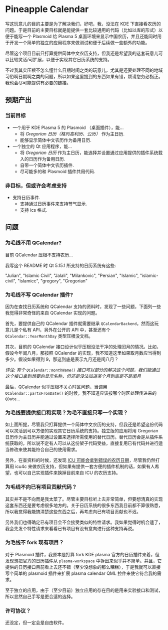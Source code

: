 # Pineapple Calendar

写这玩意儿的目的主要是为了解决我们，好吧，我，没法在 KDE 下直接看农历的问题。于是目前的主要目标就是能提供一套比较通用的代码（比如以库的形式）以便于能写一个 Plasmoid 给 Plasma 5 桌面环境来显示中国农历，并且还能同时用于开发一个简单的独立的应用程序来做测试和便于后续做一些额外的功能。

尽管这个项目目前只打算提供简体中文农历支持，但我还是希望我的这套玩意儿可以比较灵活/可扩展，以便于实现其它日历系统的支持。

不过我其实压根不怎么懂什么日期时间之类的玩意儿，尤其是还要处理不同的地域习俗啊日期啊之类的问题，所以如果这里提到的东西如果有错，烦请您务必指正。我也会尽可能提供有必要的链接。

## 预期产出

### 当前目标

 - 一个用于 KDE Plasma 5 的 Plasmoid （桌面插件），能...
   - 将 *Gregorian 日历（格列高利历、公历）* 作为主日历.
   - 能够显示简体中文农历作为备用日历.
 - 一个独立的 Qt 应用程序，能...
   - 将 *Gregorian 日历* 作为主日历，能选择并设置通过应用提供的插件系统载入的日历作为备用日历.
   - 自带一个简体中文农历插件.
   - 尽可能多的和 Plasmoid 插件共用代码.

### 非目标，但或许会考虑支持

 - 支持日历事件.
   - 支持通过日历事件来支持节气显示.
   - 支持 ics 格式.

## 问题

### 为毛线不用 QCalendar?

目前 QCalendar 压根不支持农历...

我写这个 README 时 Qt 5.15.1 所支持的日历系统有这些:

"Julian", "Islamic Civil", "Jalali", "Milankovic", "Persian", "Islamic", "islamic-civil", "islamicc", "gregory", "Gregorian"

### 为毛线不写 QCalendar 插件?

因为在查找日历系统和 QCalendar 支持的资料时，发现了一些问题，下面列一些我觉得非常奇怪的来自 QCalendar 实现的问题。

首先，要提供自己的 QCalendar 插件就需要继承 `QCalendarBackend`，然而这玩意儿是个私有 API，另外在公开的 API 中，甚至还有个 `QCalendar::YearMonthDay` 类型压根没文档。

其次，目前的 QCalendar 接口设计似乎压根没法干净的处理闰月的情况。比如，假设今年闰八月，那按照 QCalendar 的实现，我不知道这里如果取月数应当得到多少。假设如果得到 9，那这到底是表示九月还是闰八月？

*评注: 有个 `QCalendar::monthName()` 接口可以部分的解决这个问题，我们能通过这个接口拿到想要的显示名称，但还是没法知道某个月到底是不是闰月*

最后，QCalendar 似乎压根不关心时区问题，当调用 `QCalendar::partsFromDate()` 的时候，我不知道应该按哪个时区处理传进来的 `QDate`...

### 为毛线要提供接口和实现？为毛不直接只写一个实现？

如上面所提，尽管我只打算提供一个简体中文农历的支持，但我还是希望这份代码可以灵活到可以方便的实现其它日历系统的支持。独立版的应用将用 Gregorian 日历作为主日历并能通过设置来选择所需使用的替代日历。替代日历会是从插件系统获取的，所以说不定有人可以从这份架子代码受益，直接复用已有代码并进行适当修改来使其能符合自己的使用需求。

另外，在查资料的时候，还发现 [ICU 可能会拿到错误的农历日期](https://www.v2ex.com/t/505601)，尽管我仍然打算用 icu4c 来做农历支持，但如果有提供一套方便的插件机制的话，如果有人希望，也可以自己实现插件来换掉目前来自 ICU 的农历支持。

### 为毛线不向已有项目贡献代码？

其实并不是不向而是我太菜了。尽管主要目标听上去非常简单，但要想清真的实现这套东西还是要考虑很多地方的。关于日历系统的很多东西我目前都不算很熟悉，所以我觉得我能搞清楚这些东西之后，再考虑向已有项目贡献也不迟。

另外我们也得确定已有项目会不会接受类似的特性请求。我如果觉得时机合适了，我会先发个特性请求来看看已有项目有没有意向进行这种支持再说。

### 为毛线不 fork 现有项目？

对于 Plasmoid 插件，我原本是打算 fork KDE plasma 官方的日历插件来着，但发现想把官方的日历插件从 `plasma-workspace` 中拆出来似乎并不简单。并且，它提供的日历接口目前看上去还不错（至少没想象的那么糟糕），于是我就可以直接写个简单的 plasmoid 插件来扩展 plasma calendar QML 控件来使它符合我的需求。

至于独立的应用，由于（至少目前）独立应用的存在目的是用来实验接口和测试，所以显然自己手写是更合适的选择。

### 许可协议？

还没定，但一定会是自由软件。

